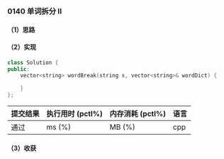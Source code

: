 ### 0140 单词拆分 II

#### （1）思路

#### （2）实现

```cpp
class Solution {
public:
    vector<string> wordBreak(string s, vector<string>& wordDict) {

    }
};
```

| 提交结果 | 执行用时 (pctl%) | 内存消耗 (pctl%) | 语言 |
|:---------|:-----------------|:-----------------|:-----|
| 通过     |  ms (%)   |  MB (%)  | cpp  |

#### （3）收获
